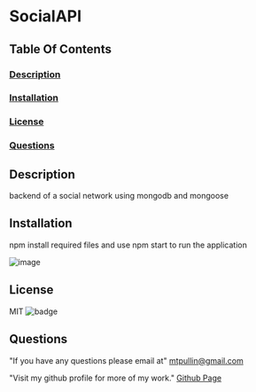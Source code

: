 # SocialAPI

  ## Table Of Contents
  ### [Description](#description)
  ### [Installation](#installation)
  ### [License](#license)
  ### [Questions](#questions)

  ## Description
  backend of a social network using mongodb and mongoose 

  ## Installation
  npm install required files and use npm start to run the application 

  ![image](https://user-images.githubusercontent.com/82049270/130368781-6d73c96e-bf51-493b-9de9-386d6611a142.png)


  ## License
  MIT 
  ![badge](https://img.shields.io/badge/license-MIT-red)
  
  



  ## Questions
  
  "If you have any questions please email at"
    mtpullin@gmail.com
  
  "Visit my github profile for more of my work."
    <a href="https://github.com/mtpullin">Github Page</a>
